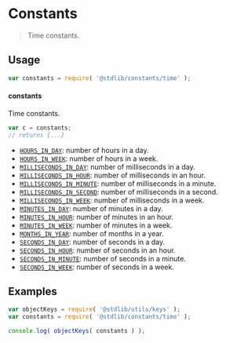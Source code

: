 <!--

@license Apache-2.0

Copyright (c) 2018 The Stdlib Authors.

Licensed under the Apache License, Version 2.0 (the "License");
you may not use this file except in compliance with the License.
You may obtain a copy of the License at

   http://www.apache.org/licenses/LICENSE-2.0

Unless required by applicable law or agreed to in writing, software
distributed under the License is distributed on an "AS IS" BASIS,
WITHOUT WARRANTIES OR CONDITIONS OF ANY KIND, either express or implied.
See the License for the specific language governing permissions and
limitations under the License.

-->

# Constants

> Time constants.

<section class="usage">

## Usage

```javascript
var constants = require( '@stdlib/constants/time' );
```

#### constants

Time constants.

```javascript
var c = constants;
// returns {...}
```

<!-- <toc pattern="*"> -->

<div class="namespace-toc">

-   <span class="signature">[`HOURS_IN_DAY`][@stdlib/constants/time/hours-in-day]</span><span class="delimiter">: </span><span class="description">number of hours in a day.</span>
-   <span class="signature">[`HOURS_IN_WEEK`][@stdlib/constants/time/hours-in-week]</span><span class="delimiter">: </span><span class="description">number of hours in a week.</span>
-   <span class="signature">[`MILLISECONDS_IN_DAY`][@stdlib/constants/time/milliseconds-in-day]</span><span class="delimiter">: </span><span class="description">number of milliseconds in a day.</span>
-   <span class="signature">[`MILLISECONDS_IN_HOUR`][@stdlib/constants/time/milliseconds-in-hour]</span><span class="delimiter">: </span><span class="description">number of milliseconds in an hour.</span>
-   <span class="signature">[`MILLISECONDS_IN_MINUTE`][@stdlib/constants/time/milliseconds-in-minute]</span><span class="delimiter">: </span><span class="description">number of milliseconds in a minute.</span>
-   <span class="signature">[`MILLISECONDS_IN_SECOND`][@stdlib/constants/time/milliseconds-in-second]</span><span class="delimiter">: </span><span class="description">number of milliseconds in a second.</span>
-   <span class="signature">[`MILLISECONDS_IN_WEEK`][@stdlib/constants/time/milliseconds-in-week]</span><span class="delimiter">: </span><span class="description">number of milliseconds in a week.</span>
-   <span class="signature">[`MINUTES_IN_DAY`][@stdlib/constants/time/minutes-in-day]</span><span class="delimiter">: </span><span class="description">number of minutes in a day.</span>
-   <span class="signature">[`MINUTES_IN_HOUR`][@stdlib/constants/time/minutes-in-hour]</span><span class="delimiter">: </span><span class="description">number of minutes in an hour.</span>
-   <span class="signature">[`MINUTES_IN_WEEK`][@stdlib/constants/time/minutes-in-week]</span><span class="delimiter">: </span><span class="description">number of minutes in a week.</span>
-   <span class="signature">[`MONTHS_IN_YEAR`][@stdlib/constants/time/months-in-year]</span><span class="delimiter">: </span><span class="description">number of months in a year.</span>
-   <span class="signature">[`SECONDS_IN_DAY`][@stdlib/constants/time/seconds-in-day]</span><span class="delimiter">: </span><span class="description">number of seconds in a day.</span>
-   <span class="signature">[`SECONDS_IN_HOUR`][@stdlib/constants/time/seconds-in-hour]</span><span class="delimiter">: </span><span class="description">number of seconds in an hour.</span>
-   <span class="signature">[`SECONDS_IN_MINUTE`][@stdlib/constants/time/seconds-in-minute]</span><span class="delimiter">: </span><span class="description">number of seconds in a minute.</span>
-   <span class="signature">[`SECONDS_IN_WEEK`][@stdlib/constants/time/seconds-in-week]</span><span class="delimiter">: </span><span class="description">number of seconds in a week.</span>

</div>

<!-- </toc> -->

</section>

<!-- /.usage -->

<section class="examples">

## Examples

<!-- TODO: better examples -->

<!-- eslint no-undef: "error" -->

```javascript
var objectKeys = require( '@stdlib/utils/keys' );
var constants = require( '@stdlib/constants/time' );

console.log( objectKeys( constants ) );
```

</section>

<!-- /.examples -->

<section class="links">

<!-- <toc-links> -->

[@stdlib/constants/time/hours-in-day]: https://github.com/stdlib-js/constants/tree/main/time/hours-in-day

[@stdlib/constants/time/hours-in-week]: https://github.com/stdlib-js/constants/tree/main/time/hours-in-week

[@stdlib/constants/time/milliseconds-in-day]: https://github.com/stdlib-js/constants/tree/main/time/milliseconds-in-day

[@stdlib/constants/time/milliseconds-in-hour]: https://github.com/stdlib-js/constants/tree/main/time/milliseconds-in-hour

[@stdlib/constants/time/milliseconds-in-minute]: https://github.com/stdlib-js/constants/tree/main/time/milliseconds-in-minute

[@stdlib/constants/time/milliseconds-in-second]: https://github.com/stdlib-js/constants/tree/main/time/milliseconds-in-second

[@stdlib/constants/time/milliseconds-in-week]: https://github.com/stdlib-js/constants/tree/main/time/milliseconds-in-week

[@stdlib/constants/time/minutes-in-day]: https://github.com/stdlib-js/constants/tree/main/time/minutes-in-day

[@stdlib/constants/time/minutes-in-hour]: https://github.com/stdlib-js/constants/tree/main/time/minutes-in-hour

[@stdlib/constants/time/minutes-in-week]: https://github.com/stdlib-js/constants/tree/main/time/minutes-in-week

[@stdlib/constants/time/months-in-year]: https://github.com/stdlib-js/constants/tree/main/time/months-in-year

[@stdlib/constants/time/seconds-in-day]: https://github.com/stdlib-js/constants/tree/main/time/seconds-in-day

[@stdlib/constants/time/seconds-in-hour]: https://github.com/stdlib-js/constants/tree/main/time/seconds-in-hour

[@stdlib/constants/time/seconds-in-minute]: https://github.com/stdlib-js/constants/tree/main/time/seconds-in-minute

[@stdlib/constants/time/seconds-in-week]: https://github.com/stdlib-js/constants/tree/main/time/seconds-in-week

<!-- </toc-links> -->

</section>

<!-- /.links -->
